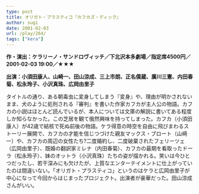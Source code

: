 ```yaml
---
type: post
title: オリガト・プラスティコ『カフカズ・ディック』
author: sugi
date: 2001-02-03
url: /play/264/
tags: ["kera"]
---
```

**作・演出：ケラリーノ・サンドロヴィッチ／下北沢本多劇場／指定席4500円／2001-02-03 19:00／★★★**

**出演：小須田康人、山崎一、田山涼成、三上市朗、正名僕蔵、廣川三憲、内田春菊、松永玲子、小沢真珠、広岡由里子**

タイトルの通り、ある朝毒虫に変身してしまう『変身』や、理由が明かされないまま、犬のように処刑される『審判』を書いた作家カフカが主人公の物語。カフカの小説はほとんど読んでいるが、本人については文庫の解説に書いてある程度しか知らなかった。この芝居を観て俄然興味を持ってしまった。カフカ（小須田康人）が42歳で結核で死ぬ前後の物語。ケラ得意の時空を自由に飛びまわるストーリー展開で、カフカの才能を信じつづけた親友マックス・ブロート（山崎一）や、カフカの周辺の女性たち?二度婚約し、二度破棄されたフェリーツェ（広岡由里子）、既婚の翻訳家ミレナ（内田春菊）、カフカの最期を看取ったドーラ（松永玲子）、妹のオットラ（小沢真珠）たちの姿が描かれる。笑いは今ひとつだったし、若干深みにも欠けたが、上質なエンターテイメントに仕上がっていたのは間違いない。「オリガト・プラスティコ」というのはケラと広岡由里子が中心になって今回からはじまったプロジェクト。出演者が豪華だった。田山涼成さんがいい。


